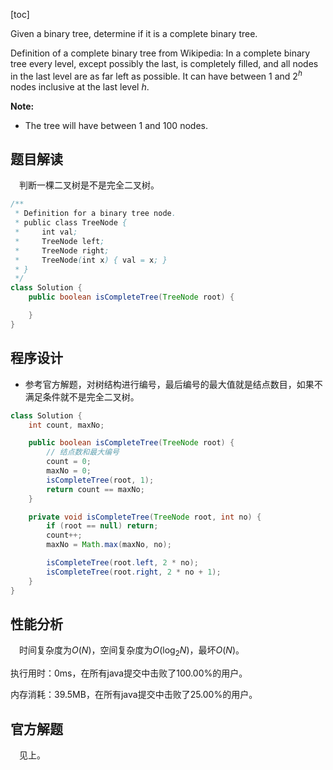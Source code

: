 [toc]

Given a binary tree, determine if it is a complete binary tree.

Definition of a complete binary tree from Wikipedia:
In a complete binary tree every level, except possibly the last, is completely filled, and all nodes in the last level are as far left as possible. It can have between 1 and $2^h$ nodes inclusive at the last level $h$.

 

**Note:**

* The tree will have between $1$ and $100$ nodes.



## 题目解读

&emsp;判断一棵二叉树是不是完全二叉树。

```java
/**
 * Definition for a binary tree node.
 * public class TreeNode {
 *     int val;
 *     TreeNode left;
 *     TreeNode right;
 *     TreeNode(int x) { val = x; }
 * }
 */
class Solution {
    public boolean isCompleteTree(TreeNode root) {

    }
}
```

## 程序设计

* 参考官方解题，对树结构进行编号，最后编号的最大值就是结点数目，如果不满足条件就不是完全二叉树。

```java
class Solution {
    int count, maxNo;

    public boolean isCompleteTree(TreeNode root) {
        // 结点数和最大编号
        count = 0;
        maxNo = 0;
        isCompleteTree(root, 1);
        return count == maxNo;
    }

    private void isCompleteTree(TreeNode root, int no) {
        if (root == null) return;
        count++;
        maxNo = Math.max(maxNo, no);

        isCompleteTree(root.left, 2 * no);
        isCompleteTree(root.right, 2 * no + 1);
    }
}
```

## 性能分析

&emsp;时间复杂度为$O(N)$，空间复杂度为$O(\log_2N)$，最坏$O(N)$。

执行用时：0ms，在所有java提交中击败了100.00%的用户。

内存消耗：39.5MB，在所有java提交中击败了25.00%的用户。

## 官方解题

&emsp;见上。